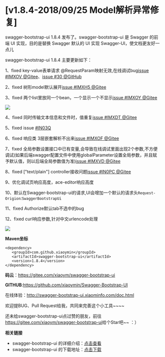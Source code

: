 # [v1.8.4-2018/09/25 Model解析异常修复]

swagger-bootstrap-ui 1.8.4 发布了。swagger-bootstrap-ui 是 Swagger 的前端 UI 实现，目的是替换 Swagger 默认的 UI 实现 Swagger-UI，使文档更友好一点儿

swagger-bootstrap-ui 1.8.4 主要更新如下：

1、fixed key-value表单请求 @RequestParam映射无效,在线调试bug[issue #IMXOV @Gitee](https://gitee.com/xiaoym/swagger-bootstrap-ui/issues/IMXOV)、[issue #30 @GitHub](https://github.com/xiaoymin/Swagger-Bootstrap-UI/issues/30)

2、fixed 树形model默认展开[issue #IMXH5 @Gitee](https://gitee.com/xiaoym/swagger-bootstrap-ui/issues/IMXH5)

3、fixed 两个list里放同一个bean，一个显示一个不显示[issue #IMXOY @Gitee](https://gitee.com/xiaoym/swagger-bootstrap-ui/issues/IMXOY)

![](/knife4j/images/blog/swagger-bootstrap-ui-1.8.4-issue/list-bean.png)

4、fixed 同时传输文本信息和文件时，值重复[issue #IMXDT @Gitee](https://gitee.com/xiaoym/swagger-bootstrap-ui/issues/IMXDT)

5、fixed issue [#IN03Q](https://gitee.com/xiaoym/swagger-bootstrap-ui/issues/IN03Q)

6、fixed 响应类 3层嵌套解析不出来[issue #IMXOF @Gitee](https://gitee.com/xiaoym/swagger-bootstrap-ui/issues/IMXOF)

7、fixed 全局参数设置接口中已有变量,会导致在线调试里面出现2个参数,不方便调试(如果后端swagger配置文件中使用globalParameter设置全局参数，并且赋予默认值，则以后端全局参数值为准)[issue #IMXVD @Gitee](https://gitee.com/xiaoym/swagger-bootstrap-ui/issues/IMXVD)

8、fixed ["text/plain"] controller接收问题[issue #IN0PC @Gitee](https://gitee.com/xiaoym/swagger-bootstrap-ui/issues/IN0PC)

9、优化调试页响应高度，ace-editor响应高度

10、默认在Swagger-bootstrap-ui的请求,UI会增加一个默认的请求头`Request-Origion`:`SwaggerBootstrapUi`

11、fixed Authorize默认tab不选中的bug

12、fixed curl响应参数,针对中文urlencode处理

![](/knife4j/images/blog/swagger-bootstrap-ui-1.8.4-issue/urlencode.png)



**Maven坐标**

```
<dependency>
   <groupId>com.github.xiaoymin</groupId>
   <artifactId>swagger-bootstrap-ui</artifactId>
   <version>1.8.4</version>
</dependency>
```

**码云**：<https://gitee.com/xiaoym/swagger-bootstrap-ui>

**GITHUB**:<https://github.com/xiaoymin/Swagger-Bootstrap-UI>

在线体验：<http://swagger-bootstrap-ui.xiaominfo.com/doc.html>

欢迎提BUG、Pull Request给我，共同来完善这个小工具~~~~

还未给swagger-bootstrap-ui点过赞的朋友，前往<https://gitee.com/xiaoym/swagger-bootstrap-ui>给个Star吧~~ ：）

**相关链接**

- swagger-bootstrap-ui 的详细介绍：[点击查看](https://www.oschina.net/p/swagger-bootstrap-ui)
- swagger-bootstrap-ui 的下载地址：[点击下载](https://git.oschina.net/xiaoym/swagger-bootstrap-ui/releases)